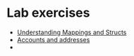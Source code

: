 # Lab exercises

- [Understanding Mappings and Structs](./exercise-1)
- [Accounts and addresses](./exercise-2)
- [](./exercise-3)